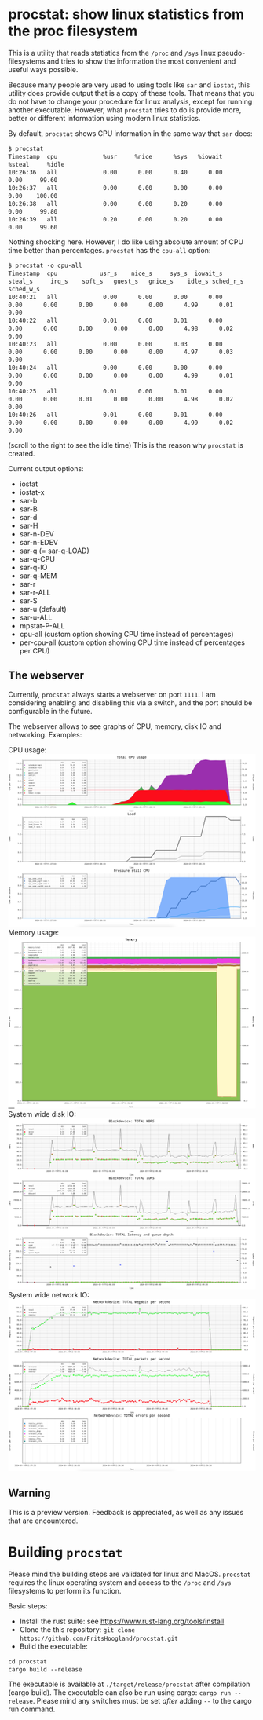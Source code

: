 # procstat: show linux statistics from the proc filesystem

This is a utility that reads statistics from the `/proc` and `/sys` linux pseudo-filesystems and tries to show the information the most convenient and useful ways possible.

Because many people are very used to using tools like `sar` and `iostat`, this utility does provide output that is a copy of these tools. 
That means that you do not have to change your procedure for linux analysis, except for running another executable.
However, what `procstat` tries to do is provide more, better or different information using modern linux statistics.

By default, `procstat` shows CPU information in the same way that `sar` does:
```
$ procstat
Timestamp  cpu             %usr     %nice      %sys   %iowait    %steal     %idle
10:26:36   all             0.00      0.00      0.40      0.00      0.00     99.60
10:26:37   all             0.00      0.00      0.00      0.00      0.00    100.00
10:26:38   all             0.00      0.00      0.20      0.00      0.00     99.80
10:26:39   all             0.20      0.00      0.20      0.00      0.00     99.60
```
Nothing shocking here. 
However, I do like using absolute amount of CPU time better than percentages. `procstat` has the `cpu-all` option:
```
$ procstat -o cpu-all
Timestamp  cpu            usr_s    nice_s     sys_s  iowait_s   steal_s     irq_s    soft_s   guest_s   gnice_s    idle_s sched_r_s sched_w_s
10:40:21   all             0.00      0.00      0.00      0.00      0.00      0.00      0.00      0.00      0.00      4.99      0.01      0.00
10:40:22   all             0.01      0.00      0.01      0.00      0.00      0.00      0.00      0.00      0.00      4.98      0.02      0.00
10:40:23   all             0.00      0.00      0.03      0.00      0.00      0.00      0.00      0.00      0.00      4.97      0.03      0.00
10:40:24   all             0.00      0.00      0.00      0.00      0.00      0.00      0.00      0.00      0.00      4.99      0.01      0.00
10:40:25   all             0.01      0.00      0.01      0.00      0.00      0.00      0.01      0.00      0.00      4.98      0.02      0.00
10:40:26   all             0.01      0.00      0.01      0.00      0.00      0.00      0.00      0.00      0.00      4.99      0.02      0.00
```
(scroll to the right to see the idle time)
This is the reason why `procstat` is created.

Current output options:
- iostat
- iostat-x 
- sar-b
- sar-B
- sar-d
- sar-H
- sar-n-DEV
- sar-n-EDEV
- sar-q (= sar-q-LOAD)
- sar-q-CPU
- sar-q-IO
- sar-q-MEM
- sar-r
- sar-r-ALL
- sar-S
- sar-u (default)
- sar-u-ALL 
- mpstat-P-ALL
- cpu-all (custom option showing CPU time instead of percentages)
- per-cpu-all (custom option showing CPU time instead of percentages per CPU)

## The webserver
Currently, `procstat` always starts a webserver on port `1111`. I am considering enabling and disabling this via a switch, and the port should be configurable in the future.

The webserver allows to see graphs of CPU, memory, disk IO and networking.
Examples:

CPU usage:
![CPU](/doc/cpu-load-psi.png)
Memory usage:
![Memory](/doc/memory.png)
System wide disk IO:
![Disk IO](/doc/blockdevices.png)
System wide network IO:
![Network IO](/doc/networkdevices.png)

## Warning
This is a preview version. Feedback is appreciated, as well as any issues that are encountered.

# Building `procstat`
Please mind the building steps are validated for linux and MacOS.
`procstat` requires the linux operating system and access to the `/proc` and `/sys` filesystems to perform its function.

Basic steps:
- Install the rust suite: see <https://www.rust-lang.org/tools/install>
- Clone the this repository: `git clone https://github.com/FritsHoogland/procstat.git`
- Build the executable:
```
cd procstat
cargo build --release
```
The executable is available at `./target/release/procstat` after compilation (cargo build).
The executable can also be run using cargo: `cargo run --release`. Please mind any switches must be set *after* adding `--` to the cargo run command.


